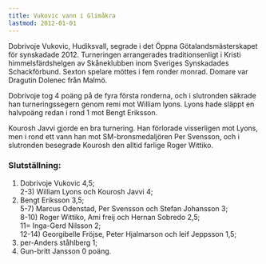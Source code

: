 ```yaml
---
title: Vukovic vann i Glimåkra
lastmod: 2012-01-01
---
```


Dobrivoje Vukovic, Hudiksvall, segrade i det Öppna Götalandsmästerskapet för synskadade 2012. Turneringen arrangerades traditionsenligt i Kristi himmelsfärdshelgen av Skåneklubben inom Sveriges Synskadades Schackförbund. Sexton spelare möttes i fem ronder monrad. Domare var Dragutin Dolenec från Malmö.

Dobrivoje tog 4 poäng på de fyra första ronderna, och i slutronden säkrade han turneringssegern genom remi mot William lyons. Lyons hade släppt en halvpoäng redan i rond 1 mot Bengt Eriksson.

Kourosh Javvi gjorde en bra turnering. Han förlorade visserligen mot Lyons, men i rond ett vann han mot SM-bronsmedaljören Per Svensson, och i slutronden besegrade Kourosh den alltid farlige Roger Wittiko.

### Slutställning: ###

1) Dobrivoje Vukovic 4,5;  
2-3) William Lyons och Kourosh Javvi 4;  
4) Bengt Eriksson 3,5;  
5-7) Marcus Odenstad, Per Svensson och Stefan Johansson 3;  
8-10) Roger Wittiko, Ami freij och Hernan Sobredo 2,5;  
11= Inga-Gerd Nilsson 2;  
12-14) Georgibelle Fröjse, Peter Hjalmarson och leif Jeppsson 1,5;  
15) per-Anders ståhlberg 1;  
16) Gun-britt Jansson 0 poäng.